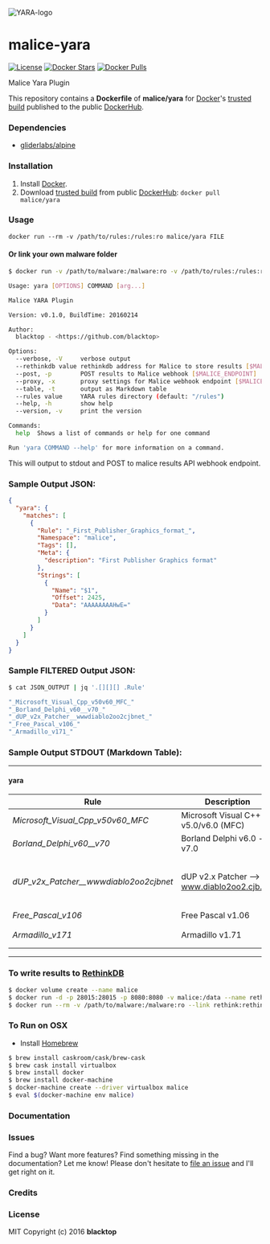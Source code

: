 ![YARA-logo](https://raw.githubusercontent.com/maliceio/malice-yara/master/logo.png)

malice-yara
===========

[![License](http://img.shields.io/:license-mit-blue.svg)](http://doge.mit-license.org) [![Docker Stars](https://img.shields.io/docker/stars/malice/yara.svg)](https://hub.docker.com/r/malice/yara/) [![Docker Pulls](https://img.shields.io/docker/pulls/malice/yara.svg)](https://hub.docker.com/r/malice/yara/)

Malice Yara Plugin

This repository contains a **Dockerfile** of **malice/yara** for [Docker](https://www.docker.io/)'s [trusted build](https://hub.docker.com/r/malice/yara/) published to the public [DockerHub](https://hub.docker.com/).

### Dependencies

-	[gliderlabs/alpine](https://hub.docker.com/_/gliderlabs/alpine/)

### Installation

1.	Install [Docker](https://www.docker.io/).
2.	Download [trusted build](https://hub.docker.com/r/malice/yara/) from public [DockerHub](https://hub.docker.com): `docker pull malice/yara`

### Usage

```
docker run --rm -v /path/to/rules:/rules:ro malice/yara FILE
```

#### Or link your own malware folder

```bash
$ docker run -v /path/to/malware:/malware:ro -v /path/to/rules:/rules:ro malice/yara FILE

Usage: yara [OPTIONS] COMMAND [arg...]

Malice YARA Plugin

Version: v0.1.0, BuildTime: 20160214

Author:
  blacktop - <https://github.com/blacktop>

Options:
  --verbose, -V		verbose output
  --rethinkdb value	rethinkdb address for Malice to store results [$MALICE_RETHINKDB]
  --post, -p		POST results to Malice webhook [$MALICE_ENDPOINT]
  --proxy, -x		proxy settings for Malice webhook endpoint [$MALICE_PROXY]
  --table, -t		output as Markdown table
  --rules value		YARA rules directory (default: "/rules")
  --help, -h		show help
  --version, -v		print the version

Commands:
  help	Shows a list of commands or help for one command

Run 'yara COMMAND --help' for more information on a command.
```

This will output to stdout and POST to malice results API webhook endpoint.

### Sample Output JSON:

```json
{
  "yara": {
    "matches": [
      {
        "Rule": "_First_Publisher_Graphics_format_",
        "Namespace": "malice",
        "Tags": [],
        "Meta": {
          "description": "First Publisher Graphics format"
        },
        "Strings": [
          {
            "Name": "$1",
            "Offset": 2425,
            "Data": "AAAAAAAAHwE="
          }
        ]
      }
    ]
  }
}
```

### Sample FILTERED Output JSON:

```bash
$ cat JSON_OUTPUT | jq '.[][][] .Rule'

"_Microsoft_Visual_Cpp_v50v60_MFC_"
"_Borland_Delphi_v60__v70_"
"_dUP_v2x_Patcher__wwwdiablo2oo2cjbnet_"
"_Free_Pascal_v106_"
"_Armadillo_v171_"
```

### Sample Output STDOUT (Markdown Table):

---

#### yara

| Rule                                    | Description                                 | Offset | Data                                 | Tags |
|-----------------------------------------|---------------------------------------------|--------|--------------------------------------|------|
| *Microsoft_Visual_Cpp_v50v60_MFC*       | Microsoft Visual C++ v5.0/v6.0 (MFC)        | 5204   | U��                                  |      |
| *Borland_Delphi_v60\__v70*              | Borland Delphi v6.0 - v7.0                  | 5204   | U��                                  |      |
| *dUP_v2x_Patcher\__wwwdiablo2oo2cjbnet* | dUP v2.x Patcher --> www.diablo2oo2.cjb.net | 78     | This program cannot be run in DOS mo |      |
| *Free_Pascal_v106*                      | Free Pascal v1.06                           | 14866  | ��@O�k                               |      |
| *Armadillo_v171*                        | Armadillo v1.71                             | 23110  | U��j�h b@h�[@d�                      |      |

---

### To write results to [RethinkDB](https://rethinkdb.com)

```bash
$ docker volume create --name malice
$ docker run -d -p 28015:28015 -p 8080:8080 -v malice:/data --name rethink rethinkdb
$ docker run --rm -v /path/to/malware:/malware:ro --link rethink:rethink malice/yara -t FILE
```

### To Run on OSX

-	Install [Homebrew](http://brew.sh)

```bash
$ brew install caskroom/cask/brew-cask
$ brew cask install virtualbox
$ brew install docker
$ brew install docker-machine
$ docker-machine create --driver virtualbox malice
$ eval $(docker-machine env malice)
```

### Documentation

### Issues

Find a bug? Want more features? Find something missing in the documentation? Let me know! Please don't hesitate to [file an issue](https://github.com/maliceio/malice-av/issues/new) and I'll get right on it.

### Credits

### License

MIT Copyright (c) 2016 **blacktop**
